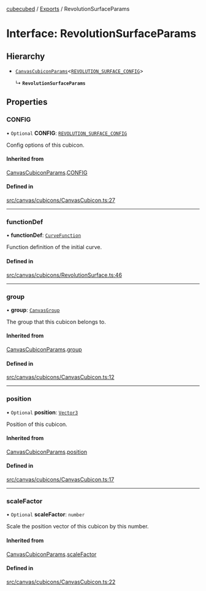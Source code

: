 [cubecubed](/reference/README.md) / [Exports](/reference/modules.md) / RevolutionSurfaceParams

# Interface: RevolutionSurfaceParams

## Hierarchy

- [`CanvasCubiconParams`](/reference/interfaces/CanvasCubiconParams.md)<[`REVOLUTION_SURFACE_CONFIG`](/reference/interfaces/REVOLUTION_SURFACE_CONFIG.md)\>

  ↳ **`RevolutionSurfaceParams`**

## Properties

### CONFIG

• `Optional` **CONFIG**: [`REVOLUTION_SURFACE_CONFIG`](/reference/interfaces/REVOLUTION_SURFACE_CONFIG.md)

Config options of this cubicon.

#### Inherited from

[CanvasCubiconParams](/reference/interfaces/CanvasCubiconParams.md).[CONFIG](/reference/interfaces/CanvasCubiconParams.md#config)

#### Defined in

[src/canvas/cubicons/CanvasCubicon.ts:27](https://github.com/imaphatduc/cubecubed/blob/ec15a85/src/canvas/cubicons/CanvasCubicon.ts#L27)

___

### functionDef

• **functionDef**: [`CurveFunction`](/reference/types/CurveFunction.md)

Function definition of the initial curve.

#### Defined in

[src/canvas/cubicons/RevolutionSurface.ts:46](https://github.com/imaphatduc/cubecubed/blob/ec15a85/src/canvas/cubicons/RevolutionSurface.ts#L46)

___

### group

• **group**: [`CanvasGroup`](/reference/classes/CanvasGroup.md)

The group that this cubicon belongs to.

#### Inherited from

[CanvasCubiconParams](/reference/interfaces/CanvasCubiconParams.md).[group](/reference/interfaces/CanvasCubiconParams.md#group)

#### Defined in

[src/canvas/cubicons/CanvasCubicon.ts:12](https://github.com/imaphatduc/cubecubed/blob/ec15a85/src/canvas/cubicons/CanvasCubicon.ts#L12)

___

### position

• `Optional` **position**: [`Vector3`](/reference/classes/Vector3.md)

Position of this cubicon.

#### Inherited from

[CanvasCubiconParams](/reference/interfaces/CanvasCubiconParams.md).[position](/reference/interfaces/CanvasCubiconParams.md#position)

#### Defined in

[src/canvas/cubicons/CanvasCubicon.ts:17](https://github.com/imaphatduc/cubecubed/blob/ec15a85/src/canvas/cubicons/CanvasCubicon.ts#L17)

___

### scaleFactor

• `Optional` **scaleFactor**: `number`

Scale the position vector of this cubicon by this number.

#### Inherited from

[CanvasCubiconParams](/reference/interfaces/CanvasCubiconParams.md).[scaleFactor](/reference/interfaces/CanvasCubiconParams.md#scalefactor)

#### Defined in

[src/canvas/cubicons/CanvasCubicon.ts:22](https://github.com/imaphatduc/cubecubed/blob/ec15a85/src/canvas/cubicons/CanvasCubicon.ts#L22)
